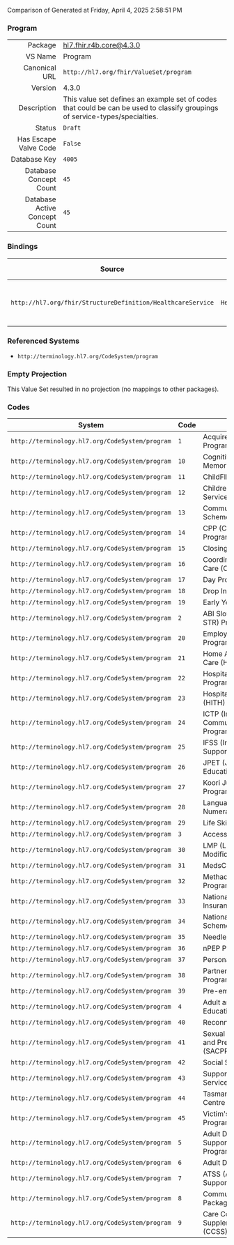 Comparison of 
Generated at Friday, April 4, 2025 2:58:51 PM

### Program

|      |     |
| ---: | --- |
| Package | hl7.fhir.r4b.core@4.3.0 |
| VS Name | Program |
| Canonical URL | `http://hl7.org/fhir/ValueSet/program` |
| Version | 4.3.0 |
| Description | This value set defines an example set of codes that could be can be used to classify groupings of service-types/specialties. |
| Status | `Draft` |
| Has Escape Valve Code | `False` |
| Database Key | `4005` |
| Database Concept Count | `45` |
| Database Active Concept Count | `45` |
### Bindings

| Source | Element | Binding | Strength | Element Short |
| ------ | ------- | ------- | -------- | ------------- |
| `http://hl7.org/fhir/StructureDefinition/HealthcareService` | `HealthcareService.program` | `http://hl7.org/fhir/ValueSet/program` | `Example` | Programs that this service is applicable to |

### Referenced Systems

* `http://terminology.hl7.org/CodeSystem/program`
### Empty Projection

This Value Set resulted in no projection (no mappings to other packages).

### Codes

| System | Code | Display |
| ------ | ---- | ------- |
| `http://terminology.hl7.org/CodeSystem/program` | `1` | Acquired Brain Injury (ABI) Program |
| `http://terminology.hl7.org/CodeSystem/program` | `10` | Cognitive Dementia Memory Service (CDAMS) |
| `http://terminology.hl7.org/CodeSystem/program` | `11` | ChildFIRST |
| `http://terminology.hl7.org/CodeSystem/program` | `12` | Children's Contact Services |
| `http://terminology.hl7.org/CodeSystem/program` | `13` | Community Visitors Scheme |
| `http://terminology.hl7.org/CodeSystem/program` | `14` | CPP (Community Partners Program) |
| `http://terminology.hl7.org/CodeSystem/program` | `15` | Closing the Gap (CTG) |
| `http://terminology.hl7.org/CodeSystem/program` | `16` | Coordinated Veterans' Care (CVC) Program |
| `http://terminology.hl7.org/CodeSystem/program` | `17` | Day Program |
| `http://terminology.hl7.org/CodeSystem/program` | `18` | Drop In Program |
| `http://terminology.hl7.org/CodeSystem/program` | `19` | Early Years Program |
| `http://terminology.hl7.org/CodeSystem/program` | `2` | ABI Slow To Recover (ABI STR) Program |
| `http://terminology.hl7.org/CodeSystem/program` | `20` | Employee Assistance Program |
| `http://terminology.hl7.org/CodeSystem/program` | `21` | Home And Community Care (HACC) |
| `http://terminology.hl7.org/CodeSystem/program` | `22` | Hospital Admission Risk Program (HARP) |
| `http://terminology.hl7.org/CodeSystem/program` | `23` | Hospital in the Home (HITH) Program |
| `http://terminology.hl7.org/CodeSystem/program` | `24` | ICTP (Intensive Community Treatment Program) |
| `http://terminology.hl7.org/CodeSystem/program` | `25` | IFSS (Intensive Family Support Program) |
| `http://terminology.hl7.org/CodeSystem/program` | `26` | JPET (Job Placement, Education and Training) |
| `http://terminology.hl7.org/CodeSystem/program` | `27` | Koori Juvenile Justice Program |
| `http://terminology.hl7.org/CodeSystem/program` | `28` | Language Literacy and Numeracy Program |
| `http://terminology.hl7.org/CodeSystem/program` | `29` | Life Skills Program |
| `http://terminology.hl7.org/CodeSystem/program` | `3` | Access Programs |
| `http://terminology.hl7.org/CodeSystem/program` | `30` | LMP (Lifestyle Modification Program) |
| `http://terminology.hl7.org/CodeSystem/program` | `31` | MedsCheck Program |
| `http://terminology.hl7.org/CodeSystem/program` | `32` | Methadone/Buprenorphine Program |
| `http://terminology.hl7.org/CodeSystem/program` | `33` | National Disabilities Insurance Scheme (NDIS) |
| `http://terminology.hl7.org/CodeSystem/program` | `34` | National Diabetes Services Scheme (NDSS) |
| `http://terminology.hl7.org/CodeSystem/program` | `35` | Needle/Syringe Program |
| `http://terminology.hl7.org/CodeSystem/program` | `36` | nPEP Program |
| `http://terminology.hl7.org/CodeSystem/program` | `37` | Personal Support Program |
| `http://terminology.hl7.org/CodeSystem/program` | `38` | Partners in Recovery (PIR) Program |
| `http://terminology.hl7.org/CodeSystem/program` | `39` | Pre-employment Program |
| `http://terminology.hl7.org/CodeSystem/program` | `4` | Adult and Further Education (ACFE) Program |
| `http://terminology.hl7.org/CodeSystem/program` | `40` | Reconnect Program |
| `http://terminology.hl7.org/CodeSystem/program` | `41` | Sexual Abuse Counselling and Prevention Program (SACPP) |
| `http://terminology.hl7.org/CodeSystem/program` | `42` | Social Support Programs |
| `http://terminology.hl7.org/CodeSystem/program` | `43` | Supported Residential Service (SRS) |
| `http://terminology.hl7.org/CodeSystem/program` | `44` | Tasmanian Aboriginal Centre (TAC) |
| `http://terminology.hl7.org/CodeSystem/program` | `45` | Victim's Assistance Program |
| `http://terminology.hl7.org/CodeSystem/program` | `5` | Adult Day Activity and Support Services (ADASS) Program |
| `http://terminology.hl7.org/CodeSystem/program` | `6` | Adult Day Care Program |
| `http://terminology.hl7.org/CodeSystem/program` | `7` | ATSS (Adult Training Support Service) |
| `http://terminology.hl7.org/CodeSystem/program` | `8` | Community Aged Care Packages (CACP) |
| `http://terminology.hl7.org/CodeSystem/program` | `9` | Care Coordination & Supplementary Services (CCSS) |
